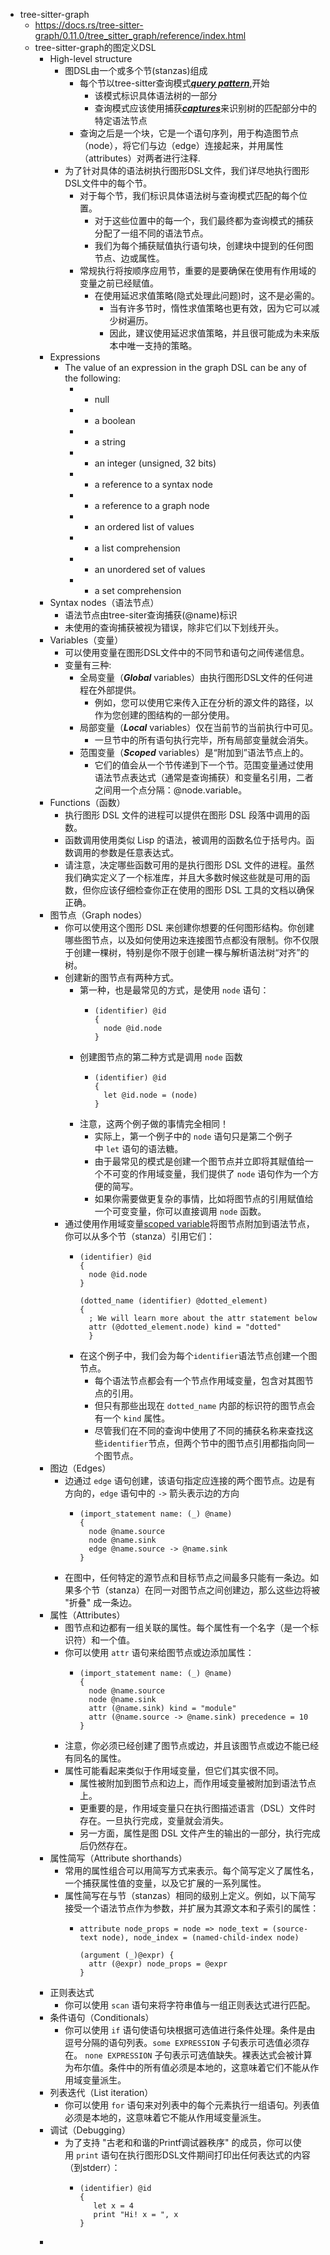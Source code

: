 - tree-sitter-graph
	- https://docs.rs/tree-sitter-graph/0.11.0/tree_sitter_graph/reference/index.html
	- tree-sitter-graph的图定义DSL
		- High-level structure
			- 图DSL由一个或多个节(stanzas)组成
				- 每个节以tree-sitter查询模式[***query pattern***](https://tree-sitter.github.io/tree-sitter/using-parsers#pattern-matching-with-queries),开始
					- 该模式标识具体语法树的一部分
					- 查询模式应该使用捕获[***captures***](https://tree-sitter.github.io/tree-sitter/using-parsers#capturing-nodes)来识别树的匹配部分中的特定语法节点
				- 查询之后是一个块，它是一个语句序列，用于构造图节点（node），将它们与边（edge）连接起来，并用属性（attributes）对两者进行注释.
			- 为了针对具体的语法树执行图形DSL文件，我们详尽地执行图形DSL文件中的每个节。
				- 对于每个节，我们标识具体语法树与查询模式匹配的每个位置。
					- 对于这些位置中的每一个，我们最终都为查询模式的捕获分配了一组不同的语法节点。
					- 我们为每个捕获赋值执行语句块，创建块中提到的任何图节点、边或属性。
				- 常规执行将按顺序应用节，重要的是要确保在使用有作用域的变量之前已经赋值。
					- 在使用延迟求值策略(隐式处理此问题)时，这不是必需的。
						- 当有许多节时，惰性求值策略也更有效，因为它可以减少树遍历。
						- 因此，建议使用延迟求值策略，并且很可能成为未来版本中唯一支持的策略。
		- Expressions
			- The value of an expression in the graph DSL can be any of the following:
				- - null
				- - a boolean
				- - a string
				- - an integer (unsigned, 32 bits)
				- - a reference to a syntax node
				- - a reference to a graph node
				- - an ordered list of values
				- - a list comprehension
				- - an unordered set of values
				- - a set comprehension
		- Syntax nodes（语法节点）
			- 语法节点由tree-siter查询捕获(@name)标识
			- 未使用的查询捕获被视为错误，除非它们以下划线开头。
		- Variables（变量）
			- 可以使用变量在图形DSL文件中的不同节和语句之间传递信息。
			- 变量有三种:
				- 全局变量（***Global*** variables）由执行图形DSL文件的任何进程在外部提供。
					- 例如，您可以使用它来传入正在分析的源文件的路径，以作为您创建的图结构的一部分使用。
				- 局部变量（***Local*** variables）仅在当前节的当前执行中可见。
					- 一旦节中的所有语句执行完毕，所有局部变量就会消失。
				- 范围变量（***Scoped*** variables）是“附加到”语法节点上的。
					- 它们的值会从一个节传递到下一个节。范围变量通过使用语法节点表达式（通常是查询捕获）和变量名引用，二者之间用一个点分隔：@node.variable。
		- Functions（函数）
			- 执行图形 DSL 文件的进程可以提供在图形 DSL 段落中调用的函数。
			- 函数调用使用类似 Lisp 的语法，被调用的函数名位于括号内。函数调用的参数是任意表达式。
			- 请注意，决定哪些函数可用的是执行图形 DSL 文件的进程。虽然我们确实定义了一个标准库，并且大多数时候这些就是可用的函数，但你应该仔细检查你正在使用的图形 DSL 工具的文档以确保正确。
		- 图节点（Graph nodes）
			- 你可以使用这个图形 DSL 来创建你想要的任何图形结构。你创建哪些图节点，以及如何使用边来连接图节点都没有限制。你不仅限于创建一棵树，特别是你不限于创建一棵与解析语法树“对齐”的树。
			- 创建新的图节点有两种方式。
				- 第一种，也是最常见的方式，是使用 `node` 语句：
					- ```
					  (identifier) @id
					  {
					    node @id.node
					  }
					  ```
				- 创建图节点的第二种方式是调用 `node` 函数
					- ```
					  (identifier) @id
					  {
					    let @id.node = (node)
					  }
					  ```
				- 注意，这两个例子做的事情完全相同！
					- 实际上，第一个例子中的 `node` 语句只是第二个例子中 `let` 语句的语法糖。
					- 由于最常见的模式是创建一个图节点并立即将其赋值给一个不可变的作用域变量，我们提供了 `node` 语句作为一个方便的简写。
					- 如果你需要做更复杂的事情，比如将图节点的引用赋值给一个可变变量，你可以直接调用 `node` 函数。
			- 通过使用作用域变量[scoped variable](https://docs.rs/tree-sitter-graph/0.11.0/tree_sitter_graph/reference/index.html#variables)将图节点附加到语法节点，你可以从多个节（stanza）引用它们：
				- ```
				  (identifier) @id
				  {
				    node @id.node
				  }
				  
				  (dotted_name (identifier) @dotted_element)
				  {
				    ; We will learn more about the attr statement below
				    attr (@dotted_element.node) kind = "dotted"
				    }
				  ```
				- 在这个例子中，我们会为每个`identifier`语法节点创建一个图节点。
					- 每个语法节点都会有一个节点作用域变量，包含对其图节点的引用。
					- 但只有那些出现在 `dotted_name` 内部的标识符的图节点会有一个 `kind` 属性。
					- 尽管我们在不同的查询中使用了不同的捕获名称来查找这些`identifier`节点，但两个节中的图节点引用都指向同一个图节点。
		- 图边（Edges）
			- 边通过 `edge` 语句创建，该语句指定应连接的两个图节点。边是有方向的，`edge` 语句中的 `->` 箭头表示边的方向
				- ```
				  (import_statement name: (_) @name)
				  {
				    node @name.source
				    node @name.sink
				    edge @name.source -> @name.sink
				  }
				  ```
			- 在图中，任何特定的源节点和目标节点之间最多只能有一条边。如果多个节（stanza）在同一对图节点之间创建边，那么这些边将被 "折叠" 成一条边。
		- 属性（Attributes）
			- 图节点和边都有一组关联的属性。每个属性有一个名字（是一个标识符）和一个值。
			- 你可以使用 `attr` 语句来给图节点或边添加属性：
				- ```
				  (import_statement name: (_) @name)
				  {
				    node @name.source
				    node @name.sink
				    attr (@name.sink) kind = "module"
				    attr (@name.source -> @name.sink) precedence = 10
				  }
				  ```
			- 注意，你必须已经创建了图节点或边，并且该图节点或边不能已经有同名的属性。
			- 属性可能看起来类似于作用域变量，但它们其实很不同。
				- 属性被附加到图节点和边上，而作用域变量被附加到语法节点上。
				- 更重要的是，作用域变量只在执行图描述语言（DSL）文件时存在。一旦执行完成，变量就会消失。
				- 另一方面，属性是图 DSL 文件产生的输出的一部分，执行完成后仍然存在。
		- 属性简写（Attribute shorthands）
			- 常用的属性组合可以用简写方式来表示。每个简写定义了属性名，一个捕获属性值的变量，以及它扩展的一系列属性。
			- 属性简写在与节（stanzas）相同的级别上定义。例如，以下简写接受一个语法节点作为参数，并扩展为其源文本和子索引的属性：
				- ```
				  attribute node_props = node => node_text = (source-text node), node_index = (named-child-index node)
				  
				  (argument (_)@expr) {
				    attr (@expr) node_props = @expr
				  }
				  ```
		- 正则表达式
			- 你可以使用 `scan` 语句来将字符串值与一组正则表达式进行匹配。
		- 条件语句（Conditionals）
			- 你可以使用 `if` 语句使语句块根据可选值进行条件处理。条件是由逗号分隔的语句列表。`some EXPRESSION` 子句表示可选值必须存在。 `none EXPRESSION` 子句表示可选值缺失。裸表达式会被计算为布尔值。条件中的所有值必须是本地的，这意味着它们不能从作用域变量派生。
		- 列表迭代（List iteration）
			- 你可以使用 `for` 语句来对列表中的每个元素执行一组语句。列表值必须是本地的，这意味着它不能从作用域变量派生。
		- 调试（Debugging）
			- 为了支持 "古老和和谐的Printf调试器秩序" 的成员，你可以使用 `print` 语句在执行图形DSL文件期间打印出任何表达式的内容（到stderr）：
				- ```
				  (identifier) @id
				  {
				     let x = 4
				     print "Hi! x = ", x
				  }
				  ```
		-